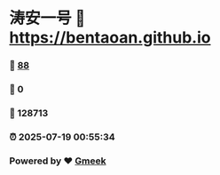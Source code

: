 # 涛安一号 :link: https://bentaoan.github.io 
### :page_facing_up: [88](https://bentaoan.github.io/tag.html) 
### :speech_balloon: 0 
### :hibiscus: 128713 
### :alarm_clock: 2025-07-19 00:55:34 
### Powered by :heart: [Gmeek](https://github.com/Meekdai/Gmeek)
